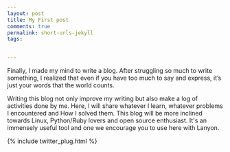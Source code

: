 ```yaml
---
layout: post
title: My First post
comments: true
permalink: short-urls-jekyll
tags:


---
```


   Finally, I made my mind to write a blog. After struggling so much to write something, I realized that even if you have too much to say and express, it’s just your words that the world counts.

   Writing this blog not only improve my writing but also make a log of activities done by me. Here, I will share whatever I learn, whatever problems I encountered and How I solved them. This blog will be more inclined towards Linux, Python/Ruby lovers and open source enthusiast. 
It's an immensely useful tool and one we encourage you to use here with Lanyon.


{% include twitter_plug.html %}
